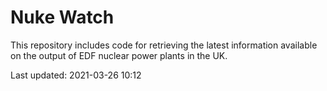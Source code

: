 # Nuke Watch

This repository includes code for retrieving the latest information available on the output of EDF nuclear power plants in the UK.

Last updated: 2021-03-26 10:12